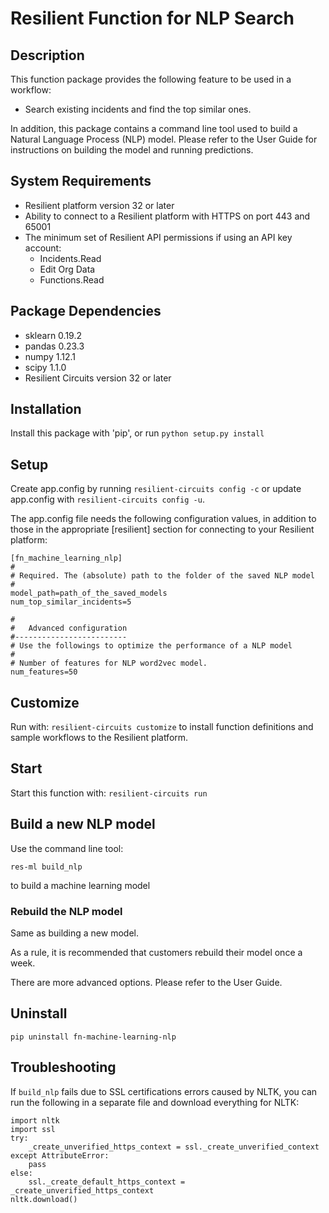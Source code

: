 # Resilient Function for NLP Search

## Description

This function package provides the following feature to be used in a workflow:

* Search existing incidents and find the top similar ones.

In addition, this package contains a command line tool used to build a Natural Language Process (NLP) model.
Please refer to the User Guide for instructions on building the model and running predictions.

## System Requirements
- Resilient platform version 32 or later
- Ability to connect to a Resilient platform with HTTPS on port 443 and 65001
- The minimum set of Resilient API permissions if using an API key account:
    - Incidents.Read
    - Edit Org Data
    - Functions.Read

## Package Dependencies
- sklearn 0.19.2
- pandas 0.23.3
- numpy 1.12.1
- scipy 1.1.0
- Resilient Circuits version 32 or later

## Installation
Install this package with 'pip', or run `python setup.py install`

## Setup
Create app.config by running `resilient-circuits config -c` or update app.config with `resilient-circuits config -u`.

The app.config file needs the following configuration values, in addition to those in the appropriate [resilient]
section for connecting to your Resilient platform:

```
[fn_machine_learning_nlp]
#
# Required. The (absolute) path to the folder of the saved NLP model
#
model_path=path_of_the_saved_models
num_top_similar_incidents=5

#
#   Advanced configuration
#-------------------------
# Use the followings to optimize the performance of a NLP model
#
# Number of features for NLP word2vec model.
num_features=50
```

## Customize
Run with: `resilient-circuits customize` to install function definitions and sample workflows to the Resilient platform.

## Start
Start this function with: `resilient-circuits run`

## Build a new NLP model
Use the command line tool:
```
res-ml build_nlp
```
to build a machine learning model

### Rebuild the NLP model
Same as building a new model.

As a rule, it is recommended that customers rebuild their model once a week.

There are more advanced options. Please refer to the User Guide.
## Uninstall

    pip uninstall fn-machine-learning-nlp

## Troubleshooting
If `build_nlp` fails due to SSL certifications errors caused by NLTK, you can run the following in a separate file and
download everything for NLTK:
```buildoutcfg
import nltk
import ssl
try:
    _create_unverified_https_context = ssl._create_unverified_context
except AttributeError:
    pass
else:
    ssl._create_default_https_context = _create_unverified_https_context
nltk.download()
```
